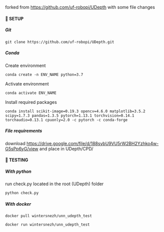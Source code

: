 forked from https://github.com/uf-robopi/UDepth
with some file changes

#### :construction: SETUP
##### Git
```
git clone https://github.com/uf-robopi/UDepth.git
```
##### Conda
Create environment
```
conda create -n ENV_NAME python=3.7
```
Activate environment
```
conda activate ENV_NAME
```
Install required packages
```
conda install scikit-image=0.19.3 opencv=4.6.0 matplotlib=3.5.2 scipy=1.7.3 pandas=1.3.5 pytorch=1.13.1 torchvision=0.14.1 torchaudio=0.13.1 cpuonly=2.0 -c pytorch -c conda-forge
```
##### File requirements
download https://drive.google.com/file/d/188sybU9VU5rW2BH2Yzhko4w-G5sPp6yG/view and place in UDepth/CPD/

#### :rocket: TESTING
##### With python
run check.py located in the root (UDepth) folder
```
python check.py
```
##### With docker
```
docker pull wintersnezh/unn_udepth_test
```
```
docker run wintersnezh/unn_udepth_test
```
